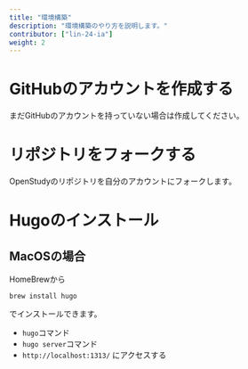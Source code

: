 ```yaml
---
title: "環境構築"
description: "環境構築のやり方を説明します。"
contributor: ["lin-24-ia"]
weight: 2
---
```


# GitHubのアカウントを作成する

まだGitHubのアカウントを持っていない場合は作成してください。

# リポジトリをフォークする

OpenStudyのリポジトリを自分のアカウントにフォークします。

# Hugoのインストール

## MacOSの場合

HomeBrewから

```shell
brew install hugo
```

でインストールできます。

- `hugo`コマンド
- `hugo server`コマンド
- `http://localhost:1313/` にアクセスする
